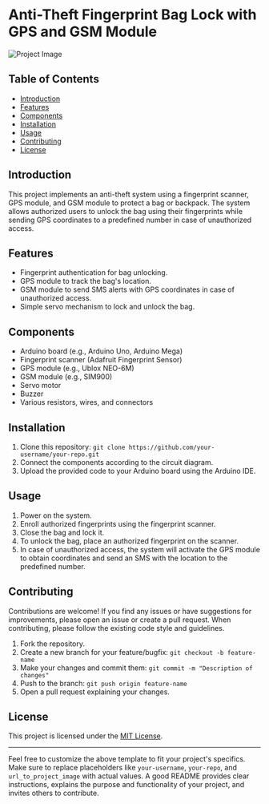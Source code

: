 # Anti-Theft Fingerprint Bag Lock with GPS and GSM Module

![Project Image](![schematic_page-0001](https://github.com/zazarip/Anti-theft-fingerprint-baglock/assets/106441151/7c7b8636-28ba-4c07-8b0b-80384ccbd6f8)
)

## Table of Contents

- [Introduction](#introduction)
- [Features](#features)
- [Components](#components)
- [Installation](#installation)
- [Usage](#usage)
- [Contributing](#contributing)
- [License](#license)

## Introduction

This project implements an anti-theft system using a fingerprint scanner, GPS module, and GSM module to protect a bag or backpack. The system allows authorized users to unlock the bag using their fingerprints while sending GPS coordinates to a predefined number in case of unauthorized access.

## Features

- Fingerprint authentication for bag unlocking.
- GPS module to track the bag's location.
- GSM module to send SMS alerts with GPS coordinates in case of unauthorized access.
- Simple servo mechanism to lock and unlock the bag.

## Components

- Arduino board (e.g., Arduino Uno, Arduino Mega)
- Fingerprint scanner (Adafruit Fingerprint Sensor)
- GPS module (e.g., Ublox NEO-6M)
- GSM module (e.g., SIM900)
- Servo motor
- Buzzer
- Various resistors, wires, and connectors

## Installation

1. Clone this repository: `git clone https://github.com/your-username/your-repo.git`
2. Connect the components according to the circuit diagram.
3. Upload the provided code to your Arduino board using the Arduino IDE.

## Usage

1. Power on the system.
2. Enroll authorized fingerprints using the fingerprint scanner.
3. Close the bag and lock it.
4. To unlock the bag, place an authorized fingerprint on the scanner.
5. In case of unauthorized access, the system will activate the GPS module to obtain coordinates and send an SMS with the location to the predefined number.

## Contributing

Contributions are welcome! If you find any issues or have suggestions for improvements, please open an issue or create a pull request. When contributing, please follow the existing code style and guidelines.

1. Fork the repository.
2. Create a new branch for your feature/bugfix: `git checkout -b feature-name`
3. Make your changes and commit them: `git commit -m "Description of changes"`
4. Push to the branch: `git push origin feature-name`
5. Open a pull request explaining your changes.

## License

This project is licensed under the [MIT License](LICENSE).

---

Feel free to customize the above template to fit your project's specifics. Make sure to replace placeholders like `your-username`, `your-repo`, and `url_to_project_image` with actual values. A good README provides clear instructions, explains the purpose and functionality of your project, and invites others to contribute.
